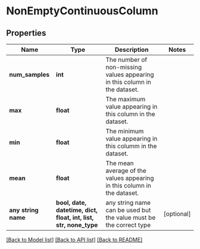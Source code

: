 # NonEmptyContinuousColumn


## Properties
Name | Type | Description | Notes
------------ | ------------- | ------------- | -------------
**num_samples** | **int** | The number of non-missing values appearing in this column in the dataset. | 
**max** | **float** | The maximum value appearing in this column in the dataset. | 
**min** | **float** | The minimum value appearing in this columm in the dataset. | 
**mean** | **float** | The mean average of the values appearing in this column in the dataset. | 
**any string name** | **bool, date, datetime, dict, float, int, list, str, none_type** | any string name can be used but the value must be the correct type | [optional]

[[Back to Model list]](../README.md#documentation-for-models) [[Back to API list]](../README.md#documentation-for-api-endpoints) [[Back to README]](../README.md)


